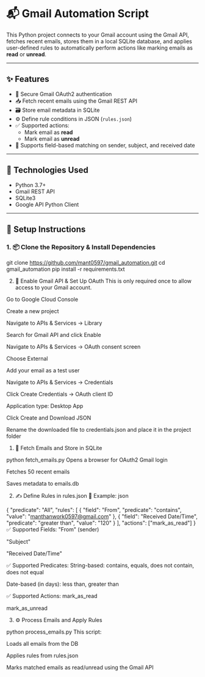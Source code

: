 # 📬 Gmail Automation Script

This Python project connects to your Gmail account using the Gmail API, fetches recent emails, stores them in a local SQLite database, and applies user-defined rules to automatically perform actions like marking emails as **read** or **unread**.

---

## ✨ Features

- 🔐 Secure Gmail OAuth2 authentication
- 📥 Fetch recent emails using the Gmail REST API
- 🗃️ Store email metadata in SQLite
- ⚙️ Define rule conditions in JSON (`rules.json`)
- ✅ Supported actions:
  - Mark email as **read**
  - Mark email as **unread**
- 🧩 Supports field-based matching on sender, subject, and received date

---

## 🧰 Technologies Used

- Python 3.7+
- Gmail REST API
- SQLite3
- Google API Python Client

---

## 🔧 Setup Instructions

### 1. 📦 Clone the Repository & Install Dependencies

git clone https://github.com/mant0597/gmail_automation.git
cd gmail_automation
pip install -r requirements.txt

2. 🔐 Enable Gmail API & Set Up OAuth
This is only required once to allow access to your Gmail account.

Go to Google Cloud Console

Create a new project

Navigate to APIs & Services → Library

Search for Gmail API and click Enable

Navigate to APIs & Services → OAuth consent screen

Choose External

Add your email as a test user

Navigate to APIs & Services → Credentials

Click Create Credentials → OAuth client ID

Application type: Desktop App

Click Create and Download JSON

Rename the downloaded file to credentials.json and place it in the project folder


1. 🔄 Fetch Emails and Store in SQLite

python fetch_emails.py
Opens a browser for OAuth2 Gmail login

Fetches 50 recent emails

Saves metadata to emails.db

2. ✍️ Define Rules in rules.json
📌 Example:
json

{
  "predicate": "All",
  "rules": [
    {
      "field": "From",
      "predicate": "contains",
      "value": "manthanwork0597@gmail.com"
    },
    {
      "field": "Received Date/Time",
      "predicate": "greater than",
      "value": "120"
    }
  ],
  "actions": ["mark_as_read"]
}
✅ Supported Fields:
"From" (sender)

"Subject"

"Received Date/Time"

✅ Supported Predicates:
String-based: contains, equals, does not contain, does not equal

Date-based (in days): less than, greater than

✅ Supported Actions:
mark_as_read

mark_as_unread

3. ⚙️ Process Emails and Apply Rules

python process_emails.py
This script:

Loads all emails from the DB

Applies rules from rules.json

Marks matched emails as read/unread using the Gmail API

